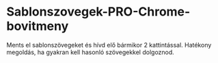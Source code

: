 # Sablonszovegek-PRO-Chrome-bovitmeny
Ments el sablonszövegeket és hívd elő bármikor 2 kattintással. Hatékony megoldás, ha gyakran kell hasonló szövegekkel dolgoznod.
